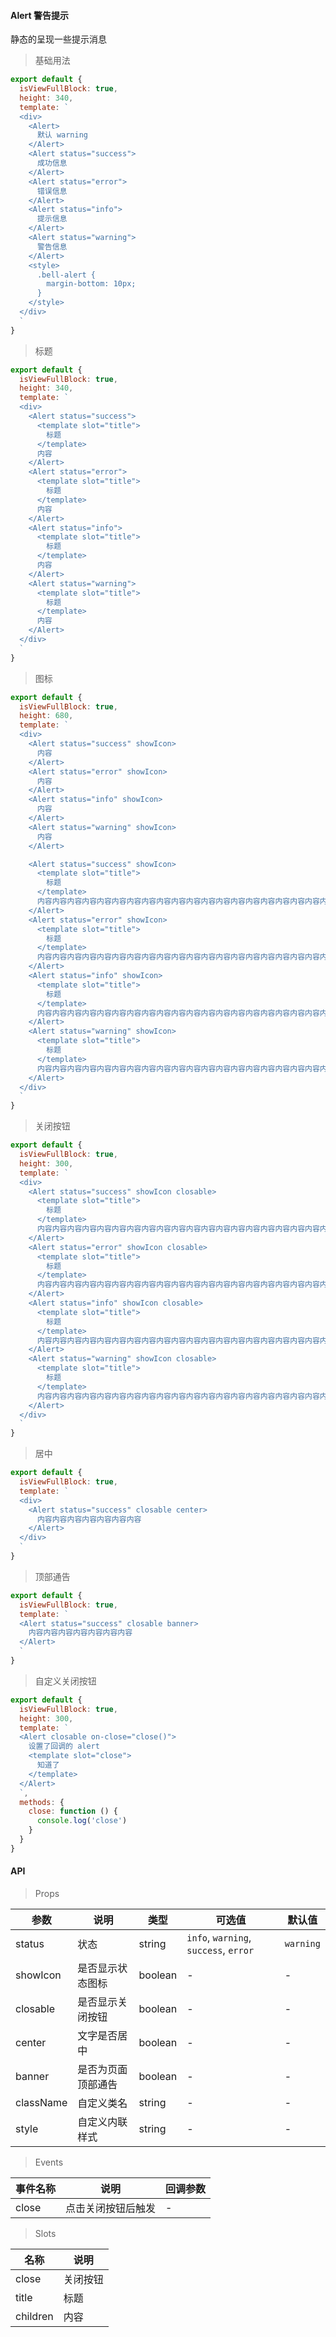 #### Alert 警告提示

静态的呈现一些提示消息

> 基础用法

```js
export default {
  isViewFullBlock: true,
  height: 340,
  template: `
  <div>
    <Alert>
      默认 warning
    </Alert>
    <Alert status="success">
      成功信息
    </Alert>
    <Alert status="error">
      错误信息
    </Alert>
    <Alert status="info">
      提示信息
    </Alert>
    <Alert status="warning">
      警告信息
    </Alert>
    <style>
      .bell-alert {
        margin-bottom: 10px;
      }
    </style>
  </div>
  `
}
```

> 标题

```js
export default {
  isViewFullBlock: true,
  height: 340,
  template: `
  <div>
    <Alert status="success">
      <template slot="title">
        标题
      </template>
      内容
    </Alert>
    <Alert status="error">
      <template slot="title">
        标题
      </template>
      内容
    </Alert>
    <Alert status="info">
      <template slot="title">
        标题
      </template>
      内容
    </Alert>
    <Alert status="warning">
      <template slot="title">
        标题
      </template>
      内容
    </Alert>
  </div>
  `
}
```

> 图标

```js
export default {
  isViewFullBlock: true,
  height: 680,
  template: `
  <div>
    <Alert status="success" showIcon>
      内容
    </Alert>
    <Alert status="error" showIcon>
      内容
    </Alert>
    <Alert status="info" showIcon>
      内容
    </Alert>
    <Alert status="warning" showIcon>
      内容
    </Alert>

    <Alert status="success" showIcon>
      <template slot="title">
        标题
      </template>
      内容内容内容内容内容内容内容内容内容内容内容内容内容内容内容内容内容内容内容内容内容内容内容内容内容内容内容内容内容内容
    </Alert>
    <Alert status="error" showIcon>
      <template slot="title">
        标题
      </template>
      内容内容内容内容内容内容内容内容内容内容内容内容内容内容内容内容内容内容内容内容内容内容内容内容内容内容内容内容内容内容
    </Alert>
    <Alert status="info" showIcon>
      <template slot="title">
        标题
      </template>
      内容内容内容内容内容内容内容内容内容内容内容内容内容内容内容内容内容内容内容内容内容内容内容内容内容内容内容内容内容内容
    </Alert>
    <Alert status="warning" showIcon>
      <template slot="title">
        标题
      </template>
      内容内容内容内容内容内容内容内容内容内容内容内容内容内容内容内容内容内容内容内容内容内容内容内容内容内容内容内容内容内容
    </Alert>
  </div>
  `
}
```

> 关闭按钮

```js
export default {
  isViewFullBlock: true,
  height: 300,
  template: `
  <div>
    <Alert status="success" showIcon closable>
      <template slot="title">
        标题
      </template>
      内容内容内容内容内容内容内容内容内容内容内容内容内容内容内容内容内容内容内容内容内容内容内容内容内容内容内容内容内容内容
    </Alert>
    <Alert status="error" showIcon closable>
      <template slot="title">
        标题
      </template>
      内容内容内容内容内容内容内容内容内容内容内容内容内容内容内容内容内容内容内容内容内容内容内容内容内容内容内容内容内容内容
    </Alert>
    <Alert status="info" showIcon closable>
      <template slot="title">
        标题
      </template>
      内容内容内容内容内容内容内容内容内容内容内容内容内容内容内容内容内容内容内容内容内容内容内容内容内容内容内容内容内容内容
    </Alert>
    <Alert status="warning" showIcon closable>
      <template slot="title">
        标题
      </template>
      内容内容内容内容内容内容内容内容内容内容内容内容内容内容内容内容内容内容内容内容内容内容内容内容内容内容内容内容内容内容
    </Alert>
  </div>
  `
}
```

> 居中

```js
export default {
  isViewFullBlock: true,
  template: `
  <div>
    <Alert status="success" closable center>
      内容内容内容内容内容内容内容
    </Alert>
  </div>
  `
}
```

> 顶部通告

```js
export default {
  isViewFullBlock: true,
  template: `
  <Alert status="success" closable banner>
    内容内容内容内容内容内容内容
  </Alert>
  `
}
```


> 自定义关闭按钮

```js
export default {
  isViewFullBlock: true,
  height: 300,
  template: `
  <Alert closable on-close="close()">
    设置了回调的 alert
    <template slot="close">
      知道了
    </template>
  </Alert>
  `,
  methods: {
    close: function () {
      console.log('close')
    }
  }
}
```

#### API

> Props

参数 | 说明 | 类型 | 可选值 | 默认值
---|---|---|---|---
status | 状态 | string | `info`, `warning`, `success`, `error` | `warning`
showIcon | 是否显示状态图标 | boolean | - | -
closable | 是否显示关闭按钮 | boolean | - | -
center | 文字是否居中 | boolean | - | -
banner | 是否为页面顶部通告 | boolean | - | -
className | 自定义类名 | string | - | -
style | 自定义内联样式 | string | - | -

> Events

事件名称 | 说明 | 回调参数
---|---|---
close | 点击关闭按钮后触发 | -

> Slots

名称 | 说明
---|---
close | 关闭按钮
title | 标题
children | 内容
